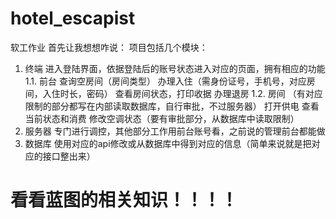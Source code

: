 # hotel_escapist
 软工作业
首先让我想想咋说：
项目包括几个模块：
1. 终端
    进入登陆界面，依据登陆后的账号状态进入对应的页面，拥有相应的功能
    1.1. 前台
        查询空房间（房间类型）
        办理入住（需身份证号，手机号，对应房间，入住时长，密码）
        查看房间状态，打印收据
        办理退房
    1.2. 房间 （有对应限制的部分都写在内部读取数据库，自行审批，不过服务器）
        打开供电
        查看当前状态和消费
        修改空调状态（要有审批部分，从数据库中读取限制）
2. 服务器
   专门进行调控，其他部分工作用前台账号看，之前说的管理前台都能做
3. 数据库
    使用对应的api修改或从数据库中得到对应的信息（简单来说就是把对应的接口整出来）


#  看看蓝图的相关知识！！！！
